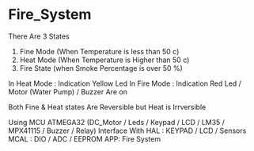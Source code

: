 # Fire_System
There Are 3 States 
1. Fine Mode (When Temperature is less than 50 c)
2. Heat Mode (When Temperature is Higher than 50 c)
3. Fire State (when Smoke Percentage is over 50 %)

In Heat Mode : Indication Yellow Led
In Fire Mode : Indication Red Led / Motor (Water Pump) / Buzzer Are on

Both Fine & Heat states Are Reversible but Heat is Irrversible

Using MCU ATMEGA32
(DC_Motor / Leds / Keypad / LCD / LM35 / MPX41115 / Buzzer / Relay)
Interface With 
HAL : KEYPAD / LCD / Sensors
MCAL : DIO / ADC / EEPROM
APP: Fire System
